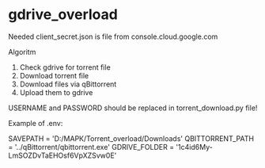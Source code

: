 # gdrive_overload
Needed client_secret.json is file from console.cloud.google.com

Algoritm
1. Check gdrive for torrent file
2. Download torrent file
3. Download files via qBittorrent
4. Upload them to gdrive


USERNAME and PASSWORD should be replaced in torrent_download.py file!

Example of .env:

SAVEPATH = 'D:/МАРК/Torrent_overload/Downloads'
QBITTORRENT_PATH = '../qBittorrent/qbittorrent.exe'
GDRIVE_FOLDER = '1c4id6My-LmSOZDvTaEHOsf6VpXZSvw0E'